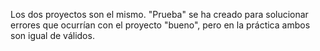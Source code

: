 Los dos proyectos son el mismo. "Prueba" se ha creado para solucionar errores que ocurrían con el proyecto "bueno", pero en la práctica ambos son igual de válidos.
